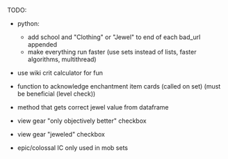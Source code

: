 TODO:

- python:
    - add school and "Clothing" or "Jewel" to end of each bad_url appended
    - make everything run faster (use sets instead of lists, faster algorithms, multithread)

- use wiki crit calculator for fun

- function to acknowledge enchantment item cards (called on set) (must be beneficial (level check))

- method that gets correct jewel value from dataframe

- view gear "only objectively better" checkbox
- view gear "jeweled" checkbox

- epic/colossal IC only used in mob sets